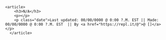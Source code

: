     <article>
        <h3>N/A</h3>
        <p></p>
        <p class="date">Last updated: 00/00/0000 @ 0:00 ?.M. EST || Made: 00/00/0000 @ 0:00 ?.M. EST  || By <a href="https://repl.it/@">@ []</a></p>
      </article>